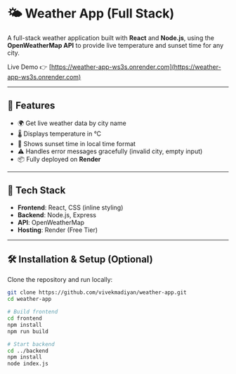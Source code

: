 # 🌤 Weather App (Full Stack)

A full-stack weather application built with **React** and **Node.js**, using the **OpenWeatherMap API** to provide live temperature and sunset time for any city.

Live Demo 👉 [https://weather-app-ws3s.onrender.com](https://weather-app-ws3s.onrender.com)

---

## 🚀 Features

- 🌍 Get live weather data by city name
- 🌡 Displays temperature in °C
- 🌇 Shows sunset time in local time format
- ⚠ Handles error messages gracefully (invalid city, empty input)
- 📦 Fully deployed on **Render**

---

## 🧰 Tech Stack

- **Frontend**: React, CSS (inline styling)
- **Backend**: Node.js, Express
- **API**: OpenWeatherMap
- **Hosting**: Render (Free Tier)

---


## 🛠️ Installation & Setup (Optional)

Clone the repository and run locally:

```bash
git clone https://github.com/vivekmadiyan/weather-app.git
cd weather-app

# Build frontend
cd frontend
npm install
npm run build

# Start backend
cd ../backend
npm install
node index.js
